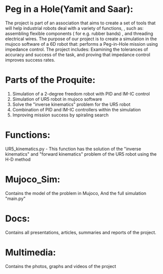 # Peg in a Hole(Yamit and Saar):
The project is part of an association that aims to create a set of tools that will help industrial robots deal with a variety of functions, , such as: assembling flexible components ( for e.g. rubber bands) , and threading electrical wires.
The purpose of our project is to create a simulation in the mujoco software of a 6D robot that: performs a Peg-in-Hole mission using impedance control.
The project includes: Examining the tolerances of accuracy and success of the task, and proving that impedance control improves success rates.

# Parts of the Proquite:
1. Simulation of a 2-degree freedom robot with PID and IM-IC control
2. Simulation of UR5 robot in mujoco software
3. Solve the "inverse kinematics" problem for the UR5 robot
4. Combination of PID and IM-IC controllers within the simulation
5. Improving mission success by spiraling search

# Functions:
UR5_kinematics.py - This function has the solution of the "inverse kinematics" and "forward kinematics" problem of the UR5 robot using the H-D method

# Mujoco_Sim:
Contains the model of the problem in Mujoco, And the full simulation "main.py"

# Docs:
Contains all presentations, articles, summaries and reports of the project.

# Multimedia:
Contains the photos, graphs and videos of the project
